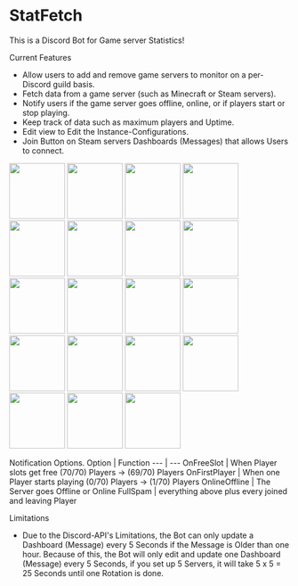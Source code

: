 # StatFetch
This is a Discord Bot for Game server Statistics!

Current Features
- Allow users to add and remove game servers to monitor on a per-Discord guild basis.
- Fetch data from a game server (such as Minecraft or Steam servers).
- Notify users if the game server goes offline, online, or if players start or stop playing.
- Keep track of data such as maximum players and Uptime.
- Edit view to Edit the Instance-Configurations.
- Join Button on Steam servers Dashboards (Messages) that allows Users to connect.

<img src="https://i.imgur.com/6a2iR1i.png" width="100" height="100">
<img src="https://i.imgur.com/OPKnL4Z.png" width="100" height="100">
<img src="https://i.imgur.com/JS8xSLD.png" width="100" height="100">
<img src="https://i.imgur.com/5hh0jSk.png" width="100" height="100">
<img src="https://i.imgur.com/0fGPlDC.png" width="100" height="100">
<img src="https://i.imgur.com/e0NRGrP.png" width="100" height="100">
<img src="https://i.imgur.com/V02gB57.png" width="100" height="100">
<img src="https://i.imgur.com/ktf9gm2.png" width="100" height="100">
<img src="https://i.imgur.com/4Jd2zGl.png" width="100" height="100">
<img src="https://i.imgur.com/S72S0z2.png" width="100" height="100">
<img src="https://i.imgur.com/Lhify0w.png" width="100" height="100">
<img src="https://i.imgur.com/VpT2aVH.png" width="100" height="100">
<img src="https://i.imgur.com/YR0tuRx.png" width="100" height="100">
<img src="https://i.imgur.com/jb2kxn6.png" width="100" height="100">
<img src="https://i.imgur.com/Ul0OHWz.png" width="100" height="100">
<img src="https://i.imgur.com/Eb7tT8t.png" width="100" height="100">
<img src="https://i.imgur.com/6S5MwGS.png" width="100" height="100">
<img src="https://i.imgur.com/eIag61u.png" width="100" height="100">
<img src="https://i.imgur.com/PUT3axJ.png" width="100" height="100">

Notification Options.
Option | Function
--- | ---
OnFreeSlot | When Player slots get free (70/70) Players -> (69/70) Players
OnFirstPlayer | When one Player starts playing (0/70) Players -> (1/70) Players
OnlineOffline | The Server goes Offline or Online
FullSpam | everything above plus every joined and leaving Player

Limitations
- Due to the Discord-API's Limitations, the Bot can only update a Dashboard (Message) every 5 Seconds if the Message is Older than one hour. Because of this, the Bot will only edit and update one Dashboard (Message) every 5 Seconds, if you set up 5 Servers, it will take 5 x 5 = 25 Seconds until one Rotation is done.

